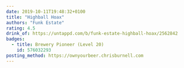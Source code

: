 ```yaml
---
date: 2019-10-11T19:48:32+0100
title: "Highball Hoax"
authors: "Funk Estate"
rating: 4.5
drink_of: https://untappd.com/b/funk-estate-highball-hoax/2562842
badges:
  - title: Brewery Pioneer (Level 20)
    id: 576032293
posting_method: https://ownyourbeer.chrisburnell.com
---
```

